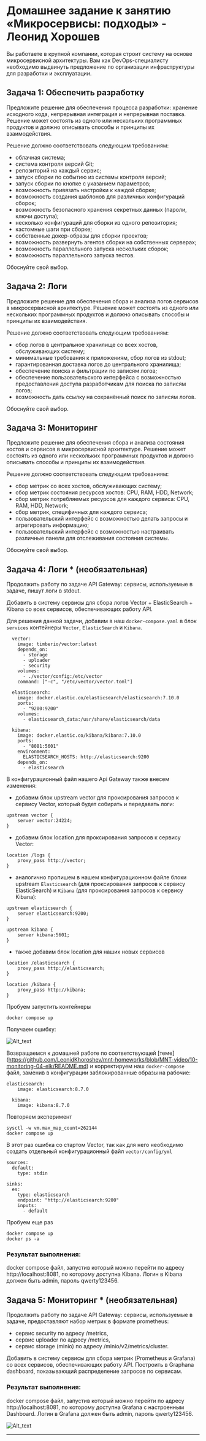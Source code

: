 # Домашнее задание к занятию «Микросервисы: подходы» - Леонид Хорошев

Вы работаете в крупной компании, которая строит систему на основе микросервисной архитектуры.
Вам как DevOps-специалисту необходимо выдвинуть предложение по организации инфраструктуры для разработки и эксплуатации.


## Задача 1: Обеспечить разработку

Предложите решение для обеспечения процесса разработки: хранение исходного кода, непрерывная интеграция и непрерывная поставка. 
Решение может состоять из одного или нескольких программных продуктов и должно описывать способы и принципы их взаимодействия.

Решение должно соответствовать следующим требованиям:
- облачная система;
- система контроля версий Git;
- репозиторий на каждый сервис;
- запуск сборки по событию из системы контроля версий;
- запуск сборки по кнопке с указанием параметров;
- возможность привязать настройки к каждой сборке;
- возможность создания шаблонов для различных конфигураций сборок;
- возможность безопасного хранения секретных данных (пароли, ключи доступа);
- несколько конфигураций для сборки из одного репозитория;
- кастомные шаги при сборке;
- собственные докер-образы для сборки проектов;
- возможность развернуть агентов сборки на собственных серверах;
- возможность параллельного запуска нескольких сборок;
- возможность параллельного запуска тестов.

Обоснуйте свой выбор.

## Задача 2: Логи

Предложите решение для обеспечения сбора и анализа логов сервисов в микросервисной архитектуре.
Решение может состоять из одного или нескольких программных продуктов и должно описывать способы и принципы их взаимодействия.

Решение должно соответствовать следующим требованиям:
- сбор логов в центральное хранилище со всех хостов, обслуживающих систему;
- минимальные требования к приложениям, сбор логов из stdout;
- гарантированная доставка логов до центрального хранилища;
- обеспечение поиска и фильтрации по записям логов;
- обеспечение пользовательского интерфейса с возможностью предоставления доступа разработчикам для поиска по записям логов;
- возможность дать ссылку на сохранённый поиск по записям логов.

Обоснуйте свой выбор.

## Задача 3: Мониторинг

Предложите решение для обеспечения сбора и анализа состояния хостов и сервисов в микросервисной архитектуре.
Решение может состоять из одного или нескольких программных продуктов и должно описывать способы и принципы их взаимодействия.

Решение должно соответствовать следующим требованиям:
- сбор метрик со всех хостов, обслуживающих систему;
- сбор метрик состояния ресурсов хостов: CPU, RAM, HDD, Network;
- сбор метрик потребляемых ресурсов для каждого сервиса: CPU, RAM, HDD, Network;
- сбор метрик, специфичных для каждого сервиса;
- пользовательский интерфейс с возможностью делать запросы и агрегировать информацию;
- пользовательский интерфейс с возможностью настраивать различные панели для отслеживания состояния системы.

Обоснуйте свой выбор.

## Задача 4: Логи * (необязательная)

Продолжить работу по задаче API Gateway: сервисы, используемые в задаче, пишут логи в stdout. 

Добавить в систему сервисы для сбора логов Vector + ElasticSearch + Kibana со всех сервисов, обеспечивающих работу API.

Для решения данной задачи, добавим в наш `docker-compose.yaml` в блок `services` контейнеры `Vector`, `ElasticSearch` и `Kibana`.
```
  vector:
    image: timberio/vector:latest
    depends_on:
      - storage
      - uploader
      - security
    volumes:
      - ./vector/config:/etc/vector
    command: ["-c", "/etc/vector/vector.toml"]

  elasticsearch:
    image: docker.elastic.co/elasticsearch/elasticsearch:7.10.0
    ports:
      - "9200:9200"
    volumes:
      - elasticsearch_data:/usr/share/elasticsearch/data

  kibana:
    image: docker.elastic.co/kibana/kibana:7.10.0
    ports:
      - "8081:5601"
    environment:
      ELASTICSEARCH_HOSTS: http://elasticsearch:9200
    depends_on:
      - elasticsearch
```

В конфигурационный файл нашего Api Gateway также внесем изменения:
- добавим блок upstream vector для проксирования запросов к сервису Vector, который будет собирать и передавать логи:
```
upstream vector {
    server vector:24224;
}
```
- добавим блок location для проксирования запросов к сервису Vector:
```
location /logs {
    proxy_pass http://vector;
}
```
- аналогично пропишем в нашем конфигурационном файле блоки upstream `Elasticsearch` (для проксирования запросов к сервису ElasticSearch) и `Kibana` (для проксирования запросов к сервису Kibana):
```
upstream elasticsearch {
    server elasticsearch:9200;
}

upstream kibana {
    server kibana:5601;
}
```
- также добавим блок location для наших новых сервисов
```
location /elasticsearch {
    proxy_pass http://elasticsearch;
}

location /kibana {
    proxy_pass http://kibana;
}
```

Пробуем запустить контейнеры
```
docker compose up
```

Получаем ошибку:

![Alt_text](https://github.com/LeonidKhoroshev/micros-homeworks/blob/main/11-microservices-02-principles/screenshots/micros4.png)

Возвращаемся к домашней работе по соответствующей [теме[]()](https://github.com/LeonidKhoroshev/mnt-homeworks/blob/MNT-video/10-monitoring-04-elk/README.md) и корректируем наш `docker-compose` файл, заменив в конфигурации заблокированные образы на рабочие:
```
elasticsearch:
    image: elasticsearch:8.7.0

  kibana:
    image: kibana:8.7.0
```

Повторяем эксперимент
```
sysctl -w vm.max_map_count=262144
docker compose up
```

В этот раз ошибка со стартом Vector, так как для него необходимо создать отдельный конфигурационный файл `vector/config/yml`
```
sources:
  default:
    type: stdin

sinks:
  es:
    type: elasticsearch
    endpoint: "http://elasticsearch:9200"
    inputs:
      - default
```

Пробуем еще раз
```
docker compose up
docker ps -a
```


### Результат выполнения: 

docker compose файл, запустив который можно перейти по адресу http://localhost:8081, по которому доступна Kibana.
Логин в Kibana должен быть admin, пароль qwerty123456.


## Задача 5: Мониторинг * (необязательная)

Продолжить работу по задаче API Gateway: сервисы, используемые в задаче, предоставляют набор метрик в формате prometheus:

- сервис security по адресу /metrics,
- сервис uploader по адресу /metrics,
- сервис storage (minio) по адресу /minio/v2/metrics/cluster.

Добавить в систему сервисы для сбора метрик (Prometheus и Grafana) со всех сервисов, обеспечивающих работу API.
Построить в Graphana dashboard, показывающий распределение запросов по сервисам.

### Результат выполнения: 

docker compose файл, запустив который можно перейти по адресу http://localhost:8081, по которому доступна Grafana с настроенным Dashboard.
Логин в Grafana должен быть admin, пароль qwerty123456.

![Alt_text](https://github.com/LeonidKhoroshev/micros-homeworks/blob/main/11-microservices-02-principles/screenshots/micros5.png)

---
